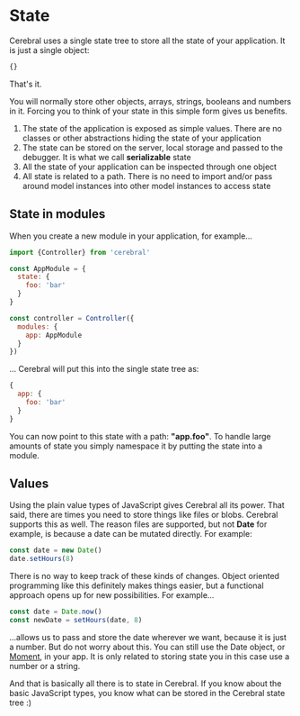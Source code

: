 # State

Cerebral uses a single state tree to store all the state of your application. It is just a single object:

```js
{}
```

That's it.

You will normally store other objects, arrays, strings, booleans and numbers in it. Forcing you to think of your state in this simple form gives us benefits.

1. The state of the application is exposed as simple values. There are no classes or other abstractions hiding the state of your application
2. The state can be stored on the server, local storage and passed to the debugger. It is what we call **serializable** state
3. All the state of your application can be inspected through one object
4. All state is related to a path. There is no need to import and/or pass around model instances into other model instances to access state

## State in modules
When you create a new module in your application, for example...

```js
import {Controller} from 'cerebral'

const AppModule = {
  state: {
    foo: 'bar'
  }
}

const controller = Controller({
  modules: {
    app: AppModule
  }
})
```

... Cerebral will put this into the single state tree as:

```js
{
  app: {
    foo: 'bar'
  }
}
```

You can now point to this state with a path: **"app.foo"**. To handle large amounts of state you simply namespace it by putting the state into a module.

## Values
Using the plain value types of JavaScript gives Cerebral all its power. That said, there are times you need to store things like files or blobs. Cerebral supports this as well. The reason files are supported, but not **Date** for example, is because a date can be mutated directly. For example:

```js
const date = new Date()
date.setHours(8)
```

There is no way to keep track of these kinds of changes. Object oriented programming like this definitely makes things easier, but a functional approach opens up for new possibilities. For example...

```js
const date = Date.now()
const newDate = setHours(date, 8)
```

...allows us to pass and store the date wherever we want, because it is just a number. But do not worry about this. You can still use the Date object, or [Moment](http://momentjs.com/), in your app. It is only related to storing state you in this case use a number or a string.

And that is basically all there is to state in Cerebral. If you know about the basic JavaScript types, you know what can be stored in the Cerebral state tree :)
